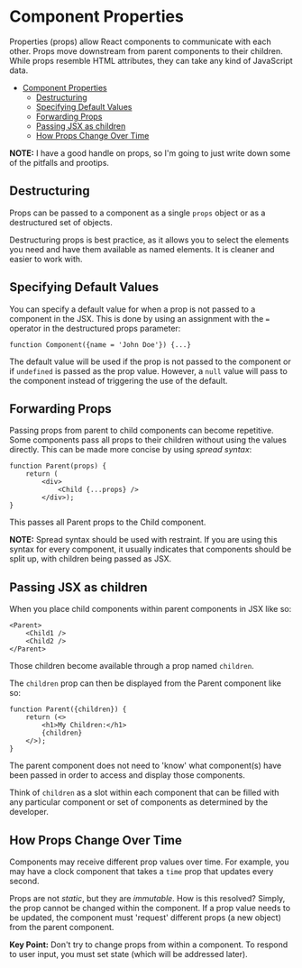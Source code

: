 # Component Properties
Properties (props) allow React components to communicate with each other. Props move downstream from parent components to their children. While props resemble HTML attributes, they can take any kind of JavaScript data.

- [Component Properties](#component-properties)
  - [Destructuring](#destructuring)
  - [Specifying Default Values](#specifying-default-values)
  - [Forwarding Props](#forwarding-props)
  - [Passing JSX as children](#passing-jsx-as-children)
  - [How Props Change Over Time](#how-props-change-over-time)

**NOTE:**
I have a good handle on props, so I'm going to just write down some of the pitfalls and prootips.

## Destructuring
Props can be passed to a component as a single `props` object or as a destructured set of objects. 

Destructuring props is best practice, as it allows you to select the elements you need and have them available as named elements. It is cleaner and easier to work with.
## Specifying Default Values
You can specify a default value for when a prop is not passed to a component in the JSX. This is done by using an assignment with the `=` operator in the destructured props parameter:
```
function Component({name = 'John Doe'}) {...}
```
The default value will be used if the prop is not passed to the component or if `undefined` is passed as the prop value. However, a `null` value will pass to the component instead of triggering the use of the default. 
## Forwarding Props
Passing props from parent to child components can become repetitive. Some components pass all props to their children without using the values directly. This can be made more concise by using *spread syntax*:

```
function Parent(props) {
    return (
        <div>
            <Child {...props} />
        </div>);
}
```
This passes all Parent props to the Child component.

**NOTE:** Spread syntax should be used with restraint. If you are using this syntax for every component, it usually indicates that components should be split up, with children being passed as JSX. 
## Passing JSX as children
When you place child components within parent components in JSX like so: 
```
<Parent>
    <Child1 />
    <Child2 />
</Parent>
```
Those children become available through a prop named `children`.

The `children` prop can then be displayed from the Parent component like so: 
```
function Parent({children}) {
    return (<>
        <h1>My Children:</h1>
        {children}
    </>);
}
```
The parent component does not need to 'know' what component(s) have been passed in order to access and display those components.

Think of `children` as a slot within each component that can be filled with any particular component or set of components as determined by the developer.

## How Props Change Over Time
Components may receive different prop values over time. For example, you may have a clock component that takes a `time` prop that updates every second. 

Props are not *static*, but they are *immutable*. How is this resolved? Simply, the prop cannot be changed within the component. If a prop value needs to be updated, the component must 'request' different props (a new object) from the parent component.

**Key Point:** Don't try to change props from within a component. To respond to user input, you must set state (which will be addressed later).